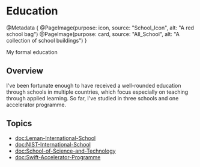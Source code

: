 # Education

@Metadata {
    @PageImage(purpose: icon, source: "School_Icon", alt: "A red school bag")
    @PageImage(purpose: card, source: "All_School", alt: "A collection of school buildings")
}

My formal education

## Overview

I've been fortunate enough to have received a well-rounded education through schools in multiple countries, which focus especially
on teaching through applied learning. So far, I've studied in three schools and one accelerator programme.

## Topics
- <doc:Leman-International-School>
- <doc:NIST-International-School>
- <doc:School-of-Science-and-Technology>
- <doc:Swift-Accelerator-Programme>

